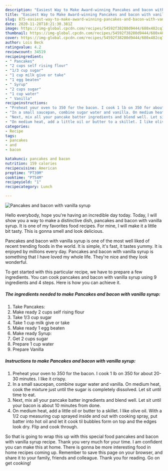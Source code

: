 ```yaml
---
description: "Easiest Way to Make Award-winning Pancakes and bacon with vanilla syrup"
title: "Easiest Way to Make Award-winning Pancakes and bacon with vanilla syrup"
slug: 875-easiest-way-to-make-award-winning-pancakes-and-bacon-with-vanilla-syrup
date: 2020-11-28T18:21:30.381Z
image: https://img-global.cpcdn.com/recipes/54592f38280d9444/680x482cq70/pancakes-and-bacon-with-vanilla-syrup-recipe-main-photo.jpg
thumbnail: https://img-global.cpcdn.com/recipes/54592f38280d9444/680x482cq70/pancakes-and-bacon-with-vanilla-syrup-recipe-main-photo.jpg
cover: https://img-global.cpcdn.com/recipes/54592f38280d9444/680x482cq70/pancakes-and-bacon-with-vanilla-syrup-recipe-main-photo.jpg
author: Lois Beck
ratingvalue: 4.2
reviewcount: 34519
recipeingredient:
- " Pancakes"
- "2 cups self rising flour"
- "1/3 cup sugar"
- "1 cup milk give or take"
- "1 egg beaten"
- " Syrup"
- "2 cups sugar"
- "1 cup water"
- " Vanilla"
recipeinstructions:
- "Preheat your oven to 350 for the bacon. I cook 1 lb on 350 for about 20-30 minutes. I like it crispy."
- "In a small saucepan, combine sugar water and vanilla. On medium heat, cook the mixture just until the sugar is completely dissolved. Let sit until time to eat."
- "Next, mix all your pancake batter ingredients and blend well. Let sit until your bacon is about 10 minutes from done."
- "On medium heat, add a little oil or butter to a skillet. I like olive oil. With a 1/2 cup measuring cup sprayed inside and out with cooking spray, put batter into hot oil and let it cook til bubbles form on top and the edges look dry. Flip and cook through."
categories:
- Recipe
tags:
- pancakes
- and
- bacon

katakunci: pancakes and bacon 
nutrition: 159 calories
recipecuisine: American
preptime: "PT39M"
cooktime: "PT54M"
recipeyield: "1"
recipecategory: Lunch

---
```



![Pancakes and bacon with vanilla syrup](https://img-global.cpcdn.com/recipes/54592f38280d9444/680x482cq70/pancakes-and-bacon-with-vanilla-syrup-recipe-main-photo.jpg)

Hello everybody, hope you're having an incredible day today. Today, I will show you a way to make a distinctive dish, pancakes and bacon with vanilla syrup. It is one of my favorites food recipes. For mine, I will make it a little bit tasty. This is gonna smell and look delicious.

Pancakes and bacon with vanilla syrup is one of the most well liked of recent trending foods in the world. It is simple, it's fast, it tastes yummy. It is enjoyed by millions every day. Pancakes and bacon with vanilla syrup is something that I have loved my whole life. They're nice and they look wonderful.




To get started with this particular recipe, we have to prepare a few ingredients. You can cook pancakes and bacon with vanilla syrup using 9 ingredients and 4 steps. Here is how you can achieve it.

<!--inarticleads1-->

##### The ingredients needed to make Pancakes and bacon with vanilla syrup:

1. Take  Pancakes:
1. Make ready 2 cups self rising flour
1. Take 1/3 cup sugar
1. Take 1 cup milk give or take
1. Make ready 1 egg beaten
1. Make ready  Syrup:
1. Get 2 cups sugar
1. Prepare 1 cup water
1. Prepare  Vanilla




<!--inarticleads2-->

##### Instructions to make Pancakes and bacon with vanilla syrup:

1. Preheat your oven to 350 for the bacon. I cook 1 lb on 350 for about 20-30 minutes. I like it crispy.
1. In a small saucepan, combine sugar water and vanilla. On medium heat, cook the mixture just until the sugar is completely dissolved. Let sit until time to eat.
1. Next, mix all your pancake batter ingredients and blend well. Let sit until your bacon is about 10 minutes from done.
1. On medium heat, add a little oil or butter to a skillet. I like olive oil. With a 1/2 cup measuring cup sprayed inside and out with cooking spray, put batter into hot oil and let it cook til bubbles form on top and the edges look dry. Flip and cook through.




So that is going to wrap this up with this special food pancakes and bacon with vanilla syrup recipe. Thank you very much for your time. I am confident you can make this at home. There is gonna be more interesting food in home recipes coming up. Remember to save this page on your browser, and share it to your family, friends and colleague. Thank you for reading. Go on get cooking!
